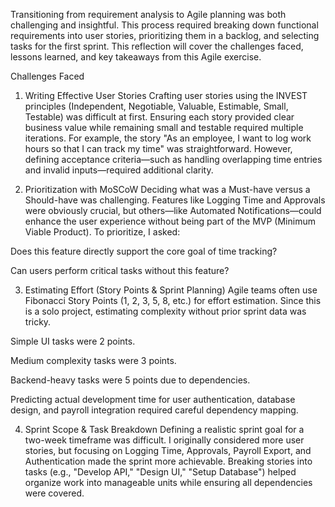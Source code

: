 Transitioning from requirement analysis to Agile planning was both challenging and insightful. This process required breaking down functional requirements into user stories,
prioritizing them in a backlog, and selecting tasks for the first sprint. This reflection will cover the challenges faced, lessons learned, and key takeaways from this Agile exercise.

Challenges Faced
1. Writing Effective User Stories
Crafting user stories using the INVEST principles (Independent, Negotiable, Valuable, Estimable, Small, Testable) was difficult at first. Ensuring each story provided clear business value while remaining small and testable required multiple iterations.
For example, the story "As an employee, I want to log work hours so that I can track my time" was straightforward. However, defining acceptance criteria—such as handling overlapping time entries and invalid inputs—required additional clarity.

2. Prioritization with MoSCoW
Deciding what was a Must-have versus a Should-have was challenging. Features like Logging Time and Approvals were obviously crucial, but others—like Automated Notifications—could enhance the user experience without being part of the MVP (Minimum Viable Product).
To prioritize, I asked:

Does this feature directly support the core goal of time tracking?

Can users perform critical tasks without this feature?

3. Estimating Effort (Story Points & Sprint Planning)
Agile teams often use Fibonacci Story Points (1, 2, 3, 5, 8, etc.) for effort estimation. Since this is a solo project, estimating complexity without prior sprint data was tricky.

Simple UI tasks were 2 points.

Medium complexity tasks were 3 points.

Backend-heavy tasks were 5 points due to dependencies.

Predicting actual development time for user authentication, database design, and payroll integration required careful dependency mapping.

4. Sprint Scope & Task Breakdown
Defining a realistic sprint goal for a two-week timeframe was difficult. I originally considered more user stories, but focusing on Logging Time, Approvals, Payroll Export, and Authentication made the sprint more achievable.
Breaking stories into tasks (e.g., "Develop API," "Design UI," "Setup Database") helped organize work into manageable units while ensuring all dependencies were covered.


